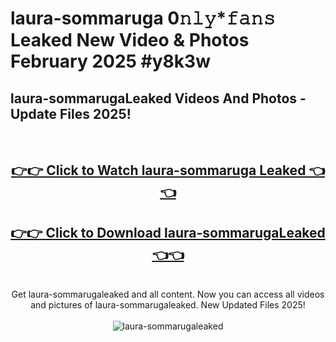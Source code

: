 # laura-sommaruga 0𝚗𝚕𝚢*𝚏𝚊𝚗𝚜 Leaked New Video & Photos February 2025 #y8k3w

<h2>laura-sommarugaLeaked Videos And Photos - Update Files 2025!</h2>
<br>
<div align="center">
<h2><a href="https://mediaupload.pro?title=laura-sommaruga&ref=11F" rel="nofollow">👉👉 Click to Watch laura-sommaruga Leaked 👈👈</a></h2>
<h2><a href="https://mediaupload.pro?title=laura-sommaruga&ref=11F" rel="nofollow">👉👉 Click to Download laura-sommarugaLeaked 👈👈</a></h2>
<br>
Get laura-sommarugaleaked and all content. Now you can access all videos and pictures of laura-sommarugaleaked. New Updated Files 2025!
<br>
<br>
<a href="https://mediaupload.pro?title=laura-sommaruga&ref=11F" rel="nofollow" data-target="animated-image.originalLink"><img src="https://i.ibb.co/Gkj2r4b/banner.png" alt="laura-sommarugaleaked" style="max-width: 100%; display: inline-block;" data-target="animated-image.originalImage"></a>
</div>
<br>

